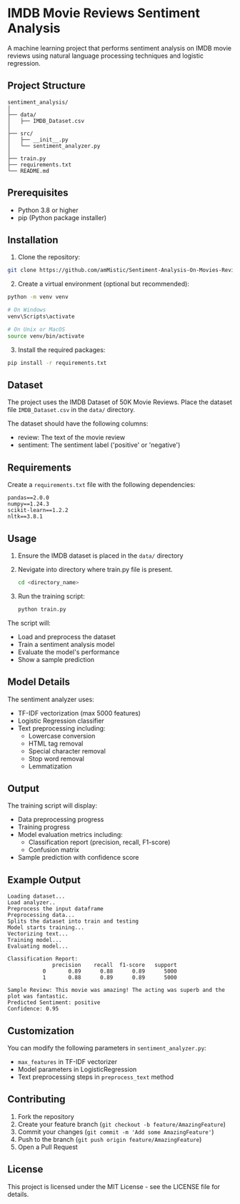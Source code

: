 # IMDB Movie Reviews Sentiment Analysis

A machine learning project that performs sentiment analysis on IMDB movie reviews using natural language processing techniques and logistic regression.

## Project Structure

```
sentiment_analysis/
│
├── data/
│   ├── IMDB_Dataset.csv        
│
├── src/
│   ├── __init__.py
│   └── sentiment_analyzer.py  
│
├── train.py                    
├── requirements.txt            
└── README.md                   
```

## Prerequisites

- Python 3.8 or higher
- pip (Python package installer)

## Installation

1. Clone the repository:
```bash
git clone https://github.com/amMistic/Sentiment-Analysis-On-Movies-Reviews.git
```

2. Create a virtual environment (optional but recommended):
```bash
python -m venv venv

# On Windows
venv\Scripts\activate

# On Unix or MacOS
source venv/bin/activate
```

3. Install the required packages:
```bash
pip install -r requirements.txt
```

## Dataset

The project uses the IMDB Dataset of 50K Movie Reviews. Place the dataset file `IMDB_Dataset.csv` in the `data/` directory.

The dataset should have the following columns:
- review: The text of the movie review
- sentiment: The sentiment label ('positive' or 'negative')

## Requirements

Create a `requirements.txt` file with the following dependencies:
```
pandas==2.0.0
numpy==1.24.3
scikit-learn==1.2.2
nltk==3.8.1
```

## Usage

1. Ensure the IMDB dataset is placed in the `data/` directory

2. Nevigate into directory where train.py file is present.
   ```bash
   cd <directory_name>
   ```
3. Run the training script:
    ```bash
    python train.py
    ```

The script will:
- Load and preprocess the dataset
- Train a sentiment analysis model
- Evaluate the model's performance
- Show a sample prediction

## Model Details

The sentiment analyzer uses:
- TF-IDF vectorization (max 5000 features)
- Logistic Regression classifier
- Text preprocessing including:
  - Lowercase conversion
  - HTML tag removal
  - Special character removal
  - Stop word removal
  - Lemmatization

## Output

The training script will display:
- Data preprocessing progress
- Training progress
- Model evaluation metrics including:
  - Classification report (precision, recall, F1-score)
  - Confusion matrix
- Sample prediction with confidence score

## Example Output
```
Loading dataset...
Load analyzer..
Preprocess the input dataframe
Preprocessing data...
Splits the dataset into train and testing
Model starts training...
Vectorizing text...
Training model...
Evaluating model...

Classification Report:
              precision    recall  f1-score   support
           0       0.89      0.88      0.89      5000
           1       0.88      0.89      0.89      5000

Sample Review: This movie was amazing! The acting was superb and the plot was fantastic.
Predicted Sentiment: positive
Confidence: 0.95
```

## Customization

You can modify the following parameters in `sentiment_analyzer.py`:
- `max_features` in TF-IDF vectorizer
- Model parameters in LogisticRegression
- Text preprocessing steps in `preprocess_text` method

## Contributing

1. Fork the repository
2. Create your feature branch (`git checkout -b feature/AmazingFeature`)
3. Commit your changes (`git commit -m 'Add some AmazingFeature'`)
4. Push to the branch (`git push origin feature/AmazingFeature`)
5. Open a Pull Request

## License

This project is licensed under the MIT License - see the LICENSE file for details.

